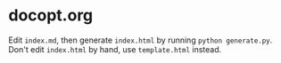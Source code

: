 docopt.org
==========

Edit `index.md`, then generate `index.html` by running `python generate.py`. Don't edit `index.html` by hand, use `template.html` instead.
